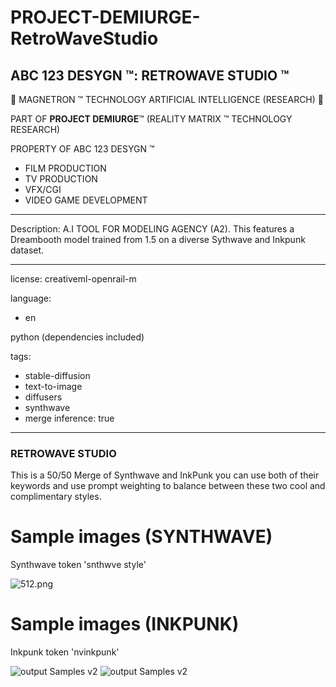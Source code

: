 # PROJECT-DEMIURGE-RetroWaveStudio

## ABC 123 DESYGN ™: RETROWAVE STUDIO ™

🤖 MAGNETRON ™ TECHNOLOGY ARTIFICIAL INTELLIGENCE (RESEARCH) 🤖

PART OF **PROJECT DEMIURGE**™ (REALITY MATRIX ™ TECHNOLOGY RESEARCH)


PROPERTY OF ABC 123 DESYGN ™


- FILM PRODUCTION
- TV PRODUCTION
- VFX/CGI
- VIDEO GAME DEVELOPMENT
----------------------

Description: A.I TOOL FOR MODELING AGENCY (A2). This features a Dreambooth model trained from 1.5 on a diverse Sythwave and Inkpunk dataset.

----------------------
license: creativeml-openrail-m

language:
- en

python (dependencies included)

tags:

- stable-diffusion
- text-to-image
- diffusers
- synthwave
- merge
inference: true
---

### RETROWAVE STUDIO
This is a 50/50 Merge of Synthwave and InkPunk you can use both of their keywords and use prompt weighting to balance between these two cool and complimentary styles.



# Sample images (SYNTHWAVE)

Synthwave token
'snthwve style'

![512.png](https://s3.amazonaws.com/moonup/production/uploads/1670018139245-635eafb49f24f6db0a1eafd1.png)


# Sample images (INKPUNK)

Inkpunk token
'nvinkpunk'

![output Samples v2](https://huggingface.co/Envvi/Inkpunk-Diffusion/resolve/main/inkpunk-v2-samples-1.png)
![output Samples v2](https://huggingface.co/Envvi/Inkpunk-Diffusion/resolve/main/inkpunk-v2-samples-2.png)
